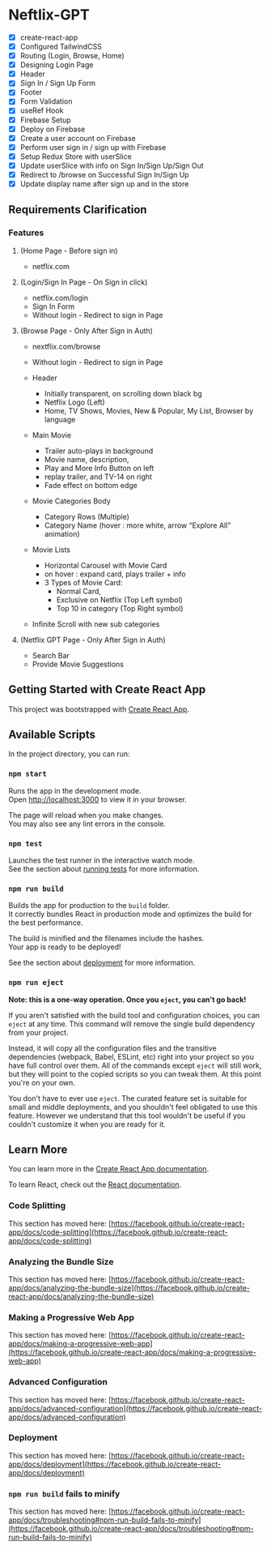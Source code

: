 # Neftlix-GPT

- [x] create-react-app
- [x] Configured TailwindCSS
- [x] Routing (Login, Browse, Home)
- [x] Designing Login Page
- [x] Header
- [x] Sign In / Sign Up Form
- [x] Footer
- [x] Form Validation
- [x] useRef Hook
- [x] Firebase Setup
- [x] Deploy on Firebase
- [x] Create a user account on Firebase
- [x] Perform user sign in / sign up with Firebase
- [x] Setup Redux Store with userSlice
- [x] Update userSlice with info on Sign In/Sign Up/Sign Out
- [x] Redirect to /browse on Successful Sign In/Sign Up
- [x] Update display name after sign up and in the store

## Requirements Clarification

### Features

1. (Home Page - Before sign in)

   - netflix.com

2. (Login/Sign In Page - On Sign in click)

   - netflix.com/login
   - Sign In Form
   - Without login - Redirect to sign in Page

3. (Browse Page - Only After Sign in Auth)

   - nextflix.com/browse
   - Without login - Redirect to sign in Page

   - Header

     - Initially transparent, on scrolling down black bg
     - Netflix Logo (Left)
     - Home, TV Shows, Movies, New & Popular, My List, Browser by language

   - Main Movie

     - Trailer auto-plays in background
     - Movie name, description,
     - Play and More Info Button on left
     - replay trailer, and TV-14 on right
     - Fade effect on bottom edge

   - Movie Categories Body
     - Category Rows (Multiple)
     - Category Name (hover : more white, arrow “Explore All” animation)
   - Movie Lists
     - Horizontal Carousel with Movie Card
     - on hover : expand card, plays trailer + info
     - 3 Types of Movie Card:
       - Normal Card,
       - Exclusive on Netflix (Top Left symbol)
       - Top 10 in category (Top Right symbol)
   - Infinite Scroll with new sub categories

4. (Netflix GPT Page - Only After Sign in Auth)
   - Search Bar
   - Provide Movie Suggestions

## Getting Started with Create React App

This project was bootstrapped with [Create React App](https://github.com/facebook/create-react-app).

## Available Scripts

In the project directory, you can run:

### `npm start`

Runs the app in the development mode.\
Open [http://localhost:3000](http://localhost:3000) to view it in your browser.

The page will reload when you make changes.\
You may also see any lint errors in the console.

### `npm test`

Launches the test runner in the interactive watch mode.\
See the section about [running tests](https://facebook.github.io/create-react-app/docs/running-tests) for more information.

### `npm run build`

Builds the app for production to the `build` folder.\
It correctly bundles React in production mode and optimizes the build for the best performance.

The build is minified and the filenames include the hashes.\
Your app is ready to be deployed!

See the section about [deployment](https://facebook.github.io/create-react-app/docs/deployment) for more information.

### `npm run eject`

**Note: this is a one-way operation. Once you `eject`, you can't go back!**

If you aren't satisfied with the build tool and configuration choices, you can `eject` at any time. This command will remove the single build dependency from your project.

Instead, it will copy all the configuration files and the transitive dependencies (webpack, Babel, ESLint, etc) right into your project so you have full control over them. All of the commands except `eject` will still work, but they will point to the copied scripts so you can tweak them. At this point you're on your own.

You don't have to ever use `eject`. The curated feature set is suitable for small and middle deployments, and you shouldn't feel obligated to use this feature. However we understand that this tool wouldn't be useful if you couldn't customize it when you are ready for it.

## Learn More

You can learn more in the [Create React App documentation](https://facebook.github.io/create-react-app/docs/getting-started).

To learn React, check out the [React documentation](https://reactjs.org/).

### Code Splitting

This section has moved here: [https://facebook.github.io/create-react-app/docs/code-splitting](https://facebook.github.io/create-react-app/docs/code-splitting)

### Analyzing the Bundle Size

This section has moved here: [https://facebook.github.io/create-react-app/docs/analyzing-the-bundle-size](https://facebook.github.io/create-react-app/docs/analyzing-the-bundle-size)

### Making a Progressive Web App

This section has moved here: [https://facebook.github.io/create-react-app/docs/making-a-progressive-web-app](https://facebook.github.io/create-react-app/docs/making-a-progressive-web-app)

### Advanced Configuration

This section has moved here: [https://facebook.github.io/create-react-app/docs/advanced-configuration](https://facebook.github.io/create-react-app/docs/advanced-configuration)

### Deployment

This section has moved here: [https://facebook.github.io/create-react-app/docs/deployment](https://facebook.github.io/create-react-app/docs/deployment)

### `npm run build` fails to minify

This section has moved here: [https://facebook.github.io/create-react-app/docs/troubleshooting#npm-run-build-fails-to-minify](https://facebook.github.io/create-react-app/docs/troubleshooting#npm-run-build-fails-to-minify)
